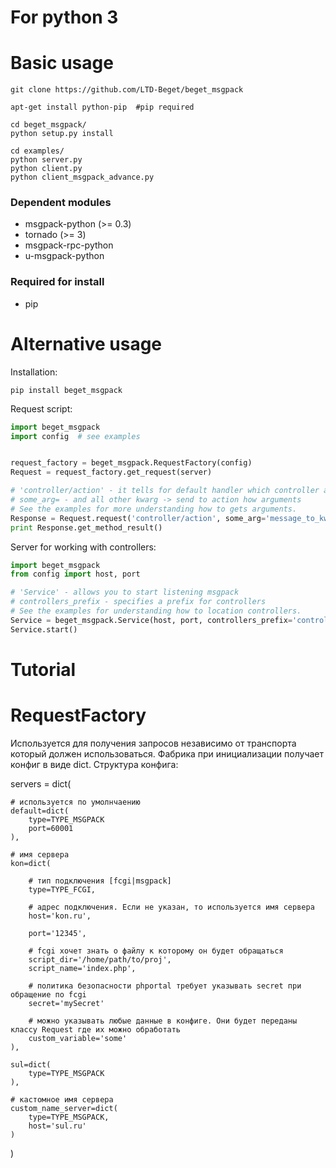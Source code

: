 # For python 3

Basic usage
============

    git clone https://github.com/LTD-Beget/beget_msgpack

    apt-get install python-pip  #pip required

    cd beget_msgpack/
    python setup.py install

    cd examples/
    python server.py
    python client.py
    python client_msgpack_advance.py

### Dependent modules

* msgpack-python (>= 0.3)
* tornado (>= 3)
* msgpack-rpc-python
* u-msgpack-python


### Required for install

* pip


Alternative usage
============
Installation:

    pip install beget_msgpack

Request script:
```python
import beget_msgpack
import config  # see examples


request_factory = beget_msgpack.RequestFactory(config)
Request = request_factory.get_request(server)

# 'controller/action' - it tells for default handler which controller and action you want to call
# some_arg= - and all other kwarg -> send to action how arguments
# See the examples for more understanding how to gets arguments.
Response = Request.request('controller/action', some_arg='message_to_kwarg_of_action')
print Response.get_method_result()
```


Server for working with controllers:
```python
import beget_msgpack
from config import host, port

# 'Service' - allows you to start listening msgpack
# controllers_prefix - specifies a prefix for controllers
# See the examples for understanding how to location controllers.
Service = beget_msgpack.Service(host, port, controllers_prefix='controllers_msgpack')
Service.start()
```


Tutorial
============

# RequestFactory
Используется для получения запросов независимо от транспорта который должен использоваться.
Фабрика при инициализации получает конфиг в виде dict.
Структура конфига:

  servers = dict(

    # используется по умолнчаению
    default=dict(
        type=TYPE_MSGPACK
        port=60001
    ),

    # имя сервера
    kon=dict(

        # тип подключения [fcgi|msgpack]
        type=TYPE_FCGI,

        # адрес подключения. Если не указан, то используется имя сервера
        host='kon.ru',

        port='12345',

        # fcgi хочет знать о файлу к которому он будет обращаться
        script_dir='/home/path/to/proj',
        script_name='index.php',

        # политика безопасности phportal требует указывать secret при обращение по fcgi
        secret='mySecret'

        # можно указывать любые данные в конфиге. Они будет переданы классу Request где их можно обработать
        custom_variable='some'
    ),

    sul=dict(
        type=TYPE_MSGPACK
    ),

    # кастомное имя сервера
    custom_name_server=dict(
        type=TYPE_MSGPACK,
        host='sul.ru'
    )
  )
